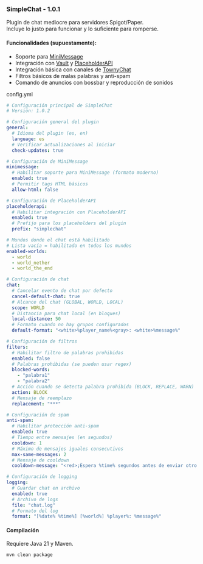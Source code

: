 ### SimpleChat - 1.0.1

Plugin de chat mediocre para servidores Spigot/Paper.  
Incluye lo justo para funcionar y lo suficiente para romperse.

#### Funcionalidades (supuestamente):
- Soporte para [MiniMessage](https://docs.advntr.dev/minimessage/)
- Integración con [Vault](https://www.spigotmc.org/resources/vault.34315/) y [PlaceholderAPI](https://www.spigotmc.org/resources/placeholderapi.6245/)
- Integración básica con canales de [TownyChat](https://github.com/TownyAdvanced/TownyChat)
- Filtros básicos de malas palabras y anti-spam
- Comando de anuncios con bossbar y reproducción de sonidos

config.yml
```yml
# Configuración principal de SimpleChat
# Versión: 1.0.2

# Configuración general del plugin
general:
  # Idioma del plugin (es, en)
  language: es
  # Verificar actualizaciones al iniciar
  check-updates: true

# Configuración de MiniMessage
minimessage:
  # Habilitar soporte para MiniMessage (formato moderno)
  enabled: true
  # Permitir tags HTML básicos
  allow-html: false

# Configuración de PlaceholderAPI
placeholderapi:
  # Habilitar integración con PlaceholderAPI
  enabled: true
  # Prefijo para los placeholders del plugin
  prefix: "simplechat"

# Mundos donde el chat está habilitado
# Lista vacía = habilitado en todos los mundos
enabled-worlds:
  - world
  - world_nether
  - world_the_end

# Configuración de chat
chat:
  # Cancelar evento de chat por defecto
  cancel-default-chat: true
  # Alcance del chat (GLOBAL, WORLD, LOCAL)
  scope: WORLD
  # Distancia para chat local (en bloques)
  local-distance: 50
  # Formato cuando no hay grupos configurados
  default-format: "<white>%player_name%<gray>: <white>%message%"

# Configuración de filtros
filters:
  # Habilitar filtro de palabras prohibidas
  enabled: false
  # Palabras prohibidas (se pueden usar regex)
  blocked-words:
    - "palabra1"
    - "palabra2"
  # Acción cuando se detecta palabra prohibida (BLOCK, REPLACE, WARN)
  action: BLOCK
  # Mensaje de reemplazo
  replacement: "***"

# Configuración de spam
anti-spam:
  # Habilitar protección anti-spam
  enabled: true
  # Tiempo entre mensajes (en segundos)
  cooldown: 1
  # Máximo de mensajes iguales consecutivos
  max-same-messages: 2
  # Mensaje de cooldown
  cooldown-message: "<red>¡Espera %time% segundos antes de enviar otro mensaje!"

# Configuración de logging
logging:
  # Guardar chat en archivo
  enabled: true
  # Archivo de logs
  file: "chat.log"
  # Formato del log
  format: "[%date% %time%] [%world%] %player%: %message%"
```

#### Compilación
Requiere Java 21 y Maven.

```bash
mvn clean package
```
